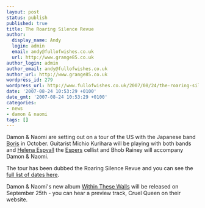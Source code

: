 ```yaml
---
layout: post
status: publish
published: true
title: The Roaring Silence Revue
author:
  display_name: Andy
  login: admin
  email: andy@fullofwishes.co.uk
  url: http://www.grange85.co.uk
author_login: admin
author_email: andy@fullofwishes.co.uk
author_url: http://www.grange85.co.uk
wordpress_id: 279
wordpress_url: http://www.fullofwishes.co.uk/2007/08/24/the-roaring-silence-revue/
date: '2007-08-24 10:53:29 +0100'
date_gmt: '2007-08-24 10:53:29 +0100'
categories:
- news
- damon & naomi
tags: []
---
```

<p>Damon & Naomi are setting out on a tour of the US with the Japanese band <a href="http://homepage1.nifty.com/boris/top.html">Boris</a> in October. Guitarist <span class="removed_link" title="http://www.santaroga.freeserve.co.uk/mk/">Michio Kurihara</span> will be playing with both bands and <a href="http://www.myspace.com/helenaespvall">Helena Espvall</a> the <a href="http://www.espers.org/">Espers</a> cellist and <span class="removed_link" title="http://bhobrainey.net/">Bhob Rainey</span> will accompany Damon & Naomi.</p>
<p>The tour has been dubbed the Roaring Silence Revue and you can see the <a href="http://www.grange85.co.uk/galaxie/index.php?a=3">full list of dates here</a>.</p>
<p>Damon & Naomi's new album <a href="/database/release/within-these-walls-release/">Within These Walls</a> will be released on September 25th - you can hear a preview track, Cruel Queen on <span class="removed_link" title="http://www.damonandnaomi.com/albums/within.html">their website</span>.</p>
